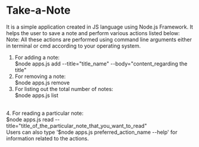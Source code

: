 # Take-a-Note
It is a simple application created in JS language using Node.js Framework. It helps the user to save a note and perform various actions listed below:<br>
    Note: All these actions are performed using command line arguments either in terminal or cmd according to your operating system.<br>
1.  For adding a note:<br>
    $node apps.js add --title="title_name" --body="content_regarding the title"
    <br>
2.  For removing a note:<br>
    $node apps.js remove
    <br>
3.  For listing out the total number of notes:<br>
    $node apps.js list<br>
   <br>
4. For reading a particular note:<br>
    $node apps.js read --title="title_of_the_particular_note_that_you_want_to_read"
    <br>
Users can also type '$node apps.js preferred_action_name --help' for information related to the actions.
